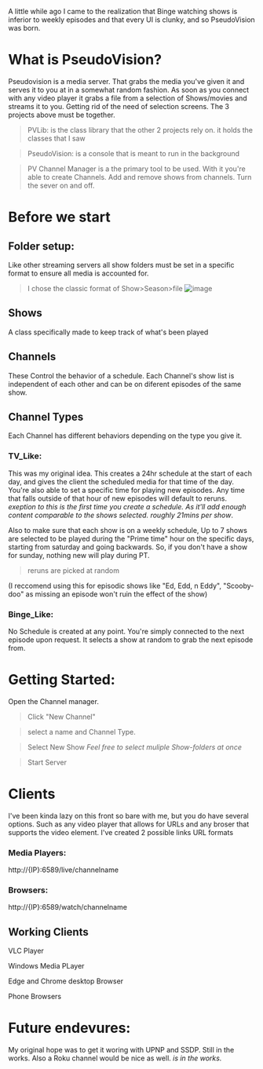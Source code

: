 A little while ago I came to the realization that Binge watching shows is inferior to weekly episodes and that every UI is clunky, and so PseudoVision was born.
# What is PseudoVision?
Pseudovision is a media server. That grabs the media you've given it and serves it to you at in a somewhat random fashion. As soon as you connect with any video player it grabs a file from a selection of Shows/movies and streams it to you.
Getting rid of the need of selection screens. The 3 projects above must be together. 
>PVLib: is the class library that the other 2 projects rely on. it holds the classes that I saw

>PseudoVision: is a console that is meant to run in the background

>PV Channel Manager is a the primary tool to be used. With it you're able to create Channels. Add and remove shows from channels. Turn the sever on and off.
# Before we start
## Folder setup:
Like other streaming servers all show folders must be set in a specific format to ensure all media is accounted for.
> I chose the classic format of Show>Season>file
> ![image](https://github.com/user-attachments/assets/2bb50e77-61d3-4271-8c4a-f6b3aa4cf56e)
## Shows
A class specifically made to keep track of what's been played
## Channels
These Control the behavior of a schedule. Each Channel's show list is independent of each other and can be on diferent episodes of the same show.
## Channel Types
Each Channel has different behaviors depending on the type you give it.
### TV_Like:
This was my original idea. This creates a 24hr schedule at the start of each day, and gives the client the scheduled media for that time of the day. You're also able to set a specific time for playing new episodes. Any time that falls outside of that hour of new episodes
will default to reruns. *exeption to this is the first time you create a schedule. As it'll add enough content comparable to the shows selected. roughly 21mins per show*.

Also to make sure that each show is on a weekly schedule, Up to 7 shows are selected to be played during the "Prime time" hour on the specific days, starting from saturday and going backwards. So, if you don't have a show for sunday, nothing new will play during PT.
> reruns are picked at random

(I reccomend using this for episodic shows like "Ed, Edd, n Eddy", "Scooby-doo" as missing an episode won't ruin the effect of the show)
### Binge_Like:
No Schedule is created at any point. You're simply connected to the next episode upon request. It selects a show at random to grab the next episode from.

# Getting Started: 
Open the Channel manager.

> Click "New Channel"

>select a name and Channel Type.

>Select New Show *Feel free to select muliple Show-folders at once*

>Start Server

# Clients
I've been kinda lazy on this front so bare with me, but you do have several options. Such as any video player that allows for URLs and any broser that supports the video element. I've created 2 possible links URL formats
### Media Players:
http://{IP}:6589/live/channelname
### Browsers:
http://{IP}:6589/watch/channelname

## Working Clients
VLC Player

Windows Media PLayer

Edge and Chrome desktop Browser

Phone Browsers

# Future endevures:
My original hope was to get it woring with UPNP and SSDP. Still in the works. Also a Roku channel would be nice as well. *is in the works.*
